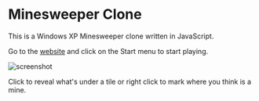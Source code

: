# Minesweeper Clone

This is a Windows XP Minesweeper clone written in JavaScript.

Go to the [website](https://urluur.github.io/minesweeper-js/) and click on the Start menu to start playing.

![screenshot](https://github.com/urluur/minesweeper-js/blob/main/img/screenshot.png?raw=true)

Click to reveal what's under a tile or right click to mark where you think is a mine.
